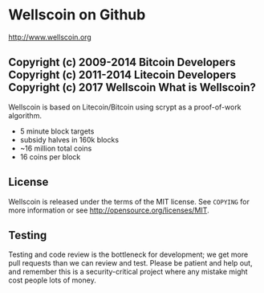 Wellscoin on Github
================================

http://www.wellscoin.org

Copyright (c) 2009-2014 Bitcoin Developers
Copyright (c) 2011-2014 Litecoin Developers
Copyright (c) 2017 Wellscoin
What is Wellscoin?
----------------

Wellscoin is based on Litecoin/Bitcoin using scrypt as a proof-of-work algorithm.
 - 5 minute block targets
 - subsidy halves in 160k blocks
 - ~16 million total coins
 - 16 coins per block

License
-------

Wellscoin is released under the terms of the MIT license. See `COPYING` for more
information or see http://opensource.org/licenses/MIT.

Testing
-------

Testing and code review is the bottleneck for development; we get more pull
requests than we can review and test. Please be patient and help out, and
remember this is a security-critical project where any mistake might cost people
lots of money.
